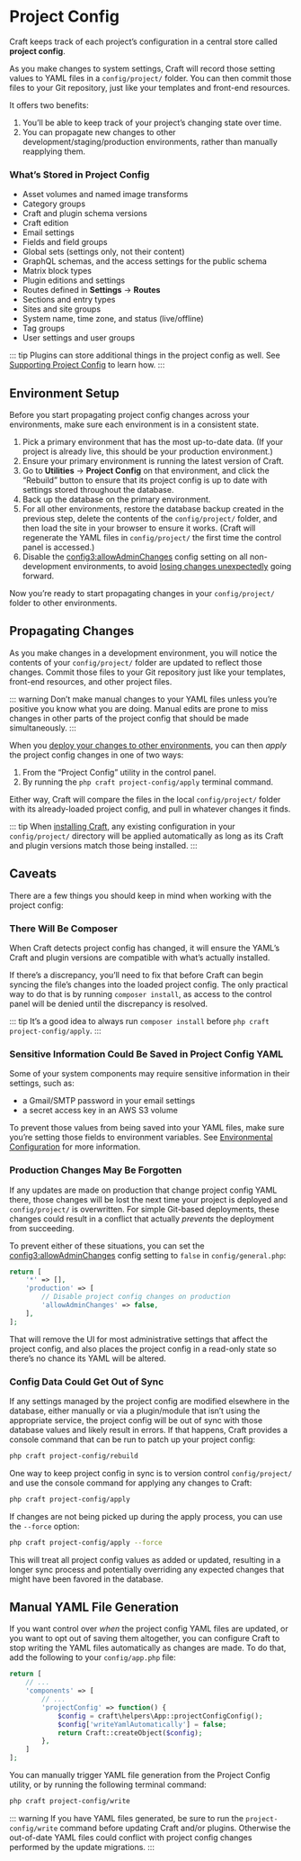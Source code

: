 # Project Config

Craft keeps track of each project’s configuration in a central store called **project config**.

As you make changes to system settings, Craft will record those setting values to YAML files in a `config/project/` folder. You can then commit those files to your Git repository, just like your templates and front-end resources.

It offers two benefits:

1. You’ll be able to keep track of your project’s changing state over time.
2. You can propagate new changes to other development/staging/production environments, rather than manually reapplying them.

### What’s Stored in Project Config

- Asset volumes and named image transforms
- Category groups
- Craft and plugin schema versions
- Craft edition
- Email settings
- Fields and field groups
- Global sets (settings only, not their content)
- GraphQL schemas, and the access settings for the public schema
- Matrix block types
- Plugin editions and settings
- Routes defined in **Settings** → **Routes**
- Sections and entry types
- Sites and site groups
- System name, time zone, and status (live/offline)
- Tag groups
- User settings and user groups

::: tip
Plugins can store additional things in the project config as well. See [Supporting Project Config](extend/project-config.md) to learn how.
:::

## Environment Setup

Before you start propagating project config changes across your environments, make sure each environment is in a consistent state.

1. Pick a primary environment that has the most up-to-date data. (If your project is already live, this should be your production environment.)
2. Ensure your primary environment is running the latest version of Craft.
3. Go to **Utilities** → **Project Config** on that environment, and click the “Rebuild” button to ensure that its project config is up to date with settings stored throughout the database.
4. Back up the database on the primary environment.
5. For all other environments, restore the database backup created in the previous step, delete the contents of the `config/project/` folder, and then load the site in your browser to ensure it works. (Craft will regenerate the YAML files in `config/project/` the first time the control panel is accessed.)
6. Disable the <config3:allowAdminChanges> config setting on all non-development environments, to avoid [losing changes unexpectedly](#production-changes-may-be-forgotten) going forward.

Now you’re ready to start propagating changes in your `config/project/` folder to other environments.

## Propagating Changes

As you make changes in a development environment, you will notice the contents of your `config/project/` folder are updated to reflect those changes. Commit those files to your Git repository just like your templates, front-end resources, and other project files.

::: warning
Don’t make manual changes to your YAML files unless you’re positive you know what you are doing. Manual edits are prone to miss changes in other parts of the project config that should be made simultaneously.
:::

When you [deploy your changes to other environments](https://craftcms.com/knowledge-base/deployment-best-practices), you can then _apply_ the project config changes in one of two ways:

1. From the “Project Config” utility in the control panel.
2. By running the `php craft project-config/apply` terminal command.

Either way, Craft will compare the files in the local `config/project/` folder with its already-loaded project config, and pull in whatever changes it finds.

::: tip
When [installing Craft](installation.md), any existing configuration in your `config/project/` directory will be applied automatically as long as its Craft and plugin versions match those being installed.
:::

## Caveats

There are a few things you should keep in mind when working with the project config:

### There Will Be Composer

When Craft detects project config has changed, it will ensure the YAML’s Craft and plugin versions are compatible with what’s actually installed.

If there’s a discrepancy, you’ll need to fix that before Craft can begin syncing the file’s changes into the loaded project config. The only practical way to do that is by running `composer install`, as access to the control panel will be denied until the discrepancy is resolved.

::: tip
It’s a good idea to always run `composer install` before `php craft project-config/apply`.
:::

### Sensitive Information Could Be Saved in Project Config YAML

Some of your system components may require sensitive information in their settings, such as:

- a Gmail/SMTP password in your email settings
- a secret access key in an AWS S3 volume

To prevent those values from being saved into your YAML files, make sure you’re setting those fields to environment variables. See [Environmental Configuration](config/#environmental-configuration) for more information.

### Production Changes May Be Forgotten

If any updates are made on production that change project config YAML there, those changes will be lost the next time your project is deployed and `config/project/` is overwritten. For simple Git-based deployments, these changes could result in a conflict that actually _prevents_ the deployment from succeeding.

To prevent either of these situations, you can set the <config3:allowAdminChanges> config setting to `false` in `config/general.php`:

```php
return [
    '*' => [],
    'production' => [
        // Disable project config changes on production
        'allowAdminChanges' => false,
    ],
];
```

That will remove the UI for most administrative settings that affect the project config, and also places the project config in a read-only state so there’s no chance its YAML will be altered.

### Config Data Could Get Out of Sync

If any settings managed by the project config are modified elsewhere in the database, either manually or via a plugin/module that isn’t using the appropriate service, the project config will be out of sync with those database values and likely result in errors. If that happens, Craft provides a console command that can be run to patch up your project config:

```bash
php craft project-config/rebuild
```

One way to keep project config in sync is to version control `config/project/` and use the console command for applying any changes to Craft:

```bash
php craft project-config/apply
```

If changes are not being picked up during the apply process, you can use the `--force` option:

```bash
php craft project-config/apply --force
```

This will treat all project config values as added or updated, resulting in a longer sync process and potentially overriding any expected changes that might have been favored in the database.

## Manual YAML File Generation

If you want control over _when_ the project config YAML files are updated, or you want to opt out of saving them altogether, you can configure Craft to stop writing the YAML files automatically as changes are made. To do that, add the following to your `config/app.php` file:

```php
return [
    // ...
    'components' => [
        // ...
        'projectConfig' => function() {
            $config = craft\helpers\App::projectConfigConfig();
            $config['writeYamlAutomatically'] = false;
            return Craft::createObject($config);
        },
    ]
];
```

You can manually trigger YAML file generation from the Project Config utility, or by running the following terminal command:

```bash
php craft project-config/write
```

::: warning
If you have YAML files generated, be sure to run the `project-config/write` command before updating Craft and/or plugins. Otherwise the out-of-date YAML files could conflict with project config changes performed by the update migrations.
:::
